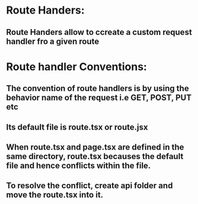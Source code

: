# Route Handers:
## Route Handers allow to ccreate a custom request handler fro a given route

# Route handler Conventions:
## The convention of route handlers is by using the behavior name of the request i.e GET, POST, PUT etc
## Its default file is route.tsx or route.jsx
## When route.tsx and page.tsx are defined in the same directory, route.tsx becauses the default file and hence conflicts within the file.
## To resolve the conflict, create api folder and move the route.tsx into it.
